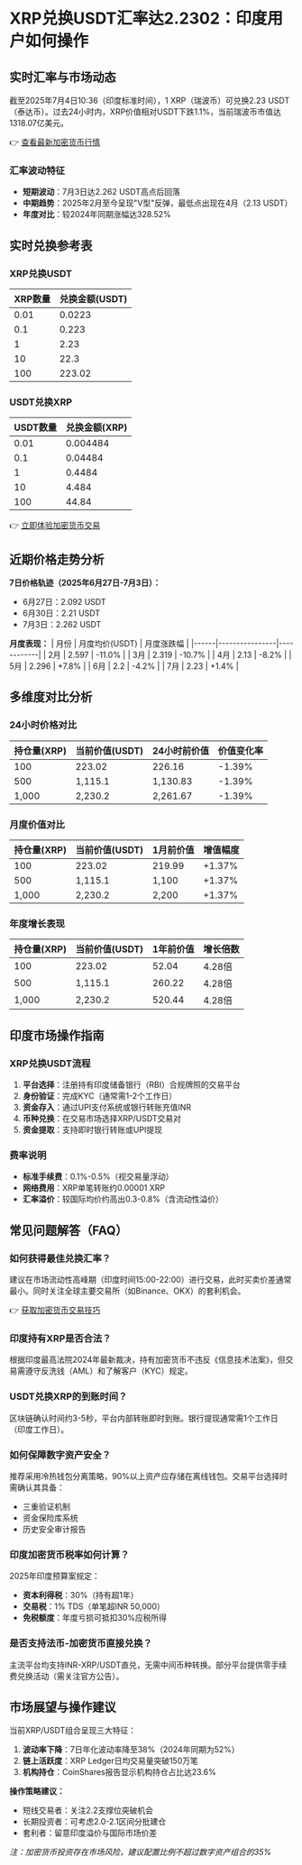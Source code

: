 # XRP兑换USDT汇率达2.2302：印度用户如何操作

## 实时汇率与市场动态
截至2025年7月4日10:36（印度标准时间），1 XRP（瑞波币）可兑换2.23 USDT（泰达币）。过去24小时内，XRP价值相对USDT下跌1.1%，当前瑞波币市值达1318.07亿美元。

👉 [查看最新加密货币行情](https://bit.ly/okx_welcome)

### 汇率波动特征
- **短期波动**：7月3日达2.262 USDT高点后回落
- **中期趋势**：2025年2月至今呈现"V型"反弹，最低点出现在4月（2.13 USDT）
- **年度对比**：较2024年同期涨幅达328.52%

## 实时兑换参考表

### XRP兑换USDT
| XRP数量 | 兑换金额(USDT) |
|---------|----------------|
| 0.01    | 0.0223         |
| 0.1     | 0.223          |
| 1       | 2.23           |
| 10      | 22.3           |
| 100     | 223.02         |

### USDT兑换XRP
| USDT数量 | 兑换金额(XRP) |
|---------|---------------|
| 0.01    | 0.004484      |
| 0.1     | 0.04484       |
| 1       | 0.4484        |
| 10      | 4.484         |
| 100     | 44.84         |

👉 [立即体验加密货币交易](https://bit.ly/okx_welcome)

## 近期价格走势分析
**7日价格轨迹（2025年6月27日-7月3日）：**
- 6月27日：2.092 USDT
- 6月30日：2.21 USDT
- 7月3日：2.262 USDT

**月度表现：**
| 月份 | 月度均价(USDT) | 月度涨跌幅 |
|------|----------------|------------|
| 2月  | 2.597          | -11.0%     |
| 3月  | 2.319          | -10.7%     |
| 4月  | 2.13           | -8.2%      |
| 5月  | 2.296          | +7.8%      |
| 6月  | 2.2            | -4.2%      |
| 7月  | 2.23           | +1.4%      |

## 多维度对比分析

### 24小时价格对比
| 持仓量(XRP) | 当前价值(USDT) | 24小时前价值 | 价值变化率 |
|-------------|----------------|--------------|------------|
| 100         | 223.02         | 226.16       | -1.39%     |
| 500         | 1,115.1        | 1,130.83     | -1.39%     |
| 1,000       | 2,230.2        | 2,261.67     | -1.39%     |

### 月度价值对比
| 持仓量(XRP) | 当前价值(USDT) | 1月前价值 | 增值幅度 |
|-------------|----------------|-----------|----------|
| 100         | 223.02         | 219.99    | +1.37%   |
| 500         | 1,115.1        | 1,100     | +1.37%   |
| 1,000       | 2,230.2        | 2,200     | +1.37%   |

### 年度增长表现
| 持仓量(XRP) | 当前价值(USDT) | 1年前价值 | 增长倍数 |
|-------------|----------------|-----------|----------|
| 100         | 223.02         | 52.04     | 4.28倍   |
| 500         | 1,115.1        | 260.22    | 4.28倍   |
| 1,000       | 2,230.2        | 520.44    | 4.28倍   |

## 印度市场操作指南

### XRP兑换USDT流程
1. **平台选择**：注册持有印度储备银行（RBI）合规牌照的交易平台
2. **身份验证**：完成KYC（通常需1-2个工作日）
3. **资金存入**：通过UPI支付系统或银行转账充值INR
4. **币种兑换**：在交易市场选择XRP/USDT交易对
5. **资金提取**：支持即时银行转账或UPI提现

### 费率说明
- **标准手续费**：0.1%-0.5%（视交易量浮动）
- **网络费用**：XRP单笔转账约0.00001 XRP
- **汇率溢价**：较国际均价约高出0.3-0.8%（含流动性溢价）

## 常见问题解答（FAQ）

### 如何获得最佳兑换汇率？
建议在市场流动性高峰期（印度时间15:00-22:00）进行交易，此时买卖价差通常最小。同时关注全球主要交易所（如Binance、OKX）的套利机会。

👉 [获取加密货币交易技巧](https://bit.ly/okx_welcome)

### 印度持有XRP是否合法？
根据印度最高法院2024年最新裁决，持有加密货币不违反《信息技术法案》，但交易需遵守反洗钱（AML）和了解客户（KYC）规定。

### USDT兑换XRP的到账时间？
区块链确认时间约3-5秒，平台内部转账即时到账。银行提现通常需1个工作日（印度工作日）。

### 如何保障数字资产安全？
推荐采用冷热钱包分离策略，90%以上资产应存储在离线钱包。交易平台选择时需确认其具备：
- 三重验证机制
- 资金保险库系统
- 历史安全审计报告

### 印度加密货币税率如何计算？
2025年印度预算案规定：
- **资本利得税**：30%（持有超1年）
- **交易税**：1% TDS（单笔超INR 50,000）
- **免税额度**：年度亏损可抵扣30%应税所得

### 是否支持法币-加密货币直接兑换？
主流平台均支持INR-XRP/USDT直兑，无需中间币种转换。部分平台提供零手续费兑换活动（需关注官方公告）。

## 市场展望与操作建议
当前XRP/USDT组合呈现三大特征：
1. **波动率下降**：7日年化波动率降至38%（2024年同期为52%）
2. **链上活跃度**：XRP Ledger日均交易量突破150万笔
3. **机构持仓**：CoinShares报告显示机构持仓占比达23.6%

**操作策略建议：**
- 短线交易者：关注2.2支撑位突破机会
- 长期投资者：可考虑2.0-2.1区间分批建仓
- 套利者：留意印度溢价与国际市场价差

*注：加密货币投资存在市场风险，建议配置比例不超过数字资产组合的35%*